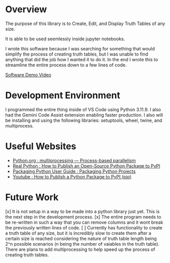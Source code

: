 # Overview

The purpose of this library is to Create, Edit, and Display Truth Tables of any size. 

It is able to be used seemlessly inside jupyter notebooks.

I wrote this software because I was searching for something that would simplify the process of creating truth tables, but I was unable to find anything that did the job how I wanted it to do it. In the end I wrote this to streamline the entire process down to a few lines of code.

[Software Demo Video](https://youtu.be/zvBdv4CkKCg)

# Development Environment

I programmed the entire thing inside of VS Code using Python 3.11.9. I also had the Gemini Code Assist extension enabling faster production. I also will be installing and using the following libraries: setuptools, wheel, twine, and multiprocess.

# Useful Websites

- [Python.org : multiprocessing — Process-based parallelism](https://docs.python.org/3/library/multiprocessing.html)
- [Real Python : How to Publish an Open-Source Python Package to PyPI](https://realpython.com/pypi-publish-python-package/)
- [Packaging Python User Guide : Packaging Python Projects](https://packaging.python.org/en/latest/tutorials/packaging-projects/)
- [Youtube : How to Publish a Python Package to PyPI (pip)](https://youtu.be/Kz6IlDCyOUY?si=OIfgLYkwv6yhSrez)

# Future Work

[x] It is not setup in a way to be made into a python library just yet. This is the next step in the development process.
[x] The entire program needs to be re-written in such a way that you can remove columns and it wont break the previously written lines of code.
[ ] Currently has functionality to create a truth table of any size, but it is incredibly slow to create them after a certain size is reached considering the nature of truth table length being 2^n possible scenarios (n being the number of vaiables in the truth table). There are plans to add multiprocessing to help speed up the process of creating truth tables.
